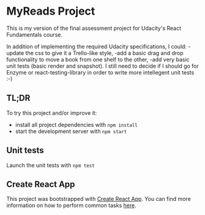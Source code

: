 # MyReads Project

This is my version of the final assessment project for Udacity's React Fundamentals course.

In addition of implementing the required Udacity specifications, I could:
-update the css to give it a Trello-like style,
-add a basic drag and drop functionality to move a book from one shelf to the other,
-add very basic unit tests (basic render and snapshot). I still need to decide if I should go for Enzyme or react-testing-library in order to write more intellegent unit tests :-)

## TL;DR

To try this project and/or improve it:

- install all project dependencies with `npm install`
- start the development server with `npm start`

## Unit tests

Launch the unit tests with `npm test`

## Create React App

This project was bootstrapped with [Create React App](https://github.com/facebookincubator/create-react-app). You can find more information on how to perform common tasks [here](https://github.com/facebookincubator/create-react-app/blob/master/packages/react-scripts/template/README.md).
